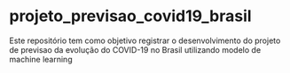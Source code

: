 # projeto_previsao_covid19_brasil
Este repositório tem como objetivo registrar o desenvolvimento do projeto de previsao da evolução do COVID-19 no Brasil utilizando modelo de machine learning
